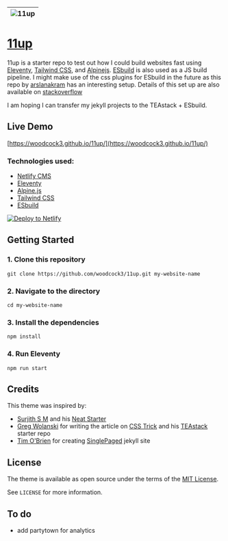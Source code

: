 | ![11up](https://user-images.githubusercontent.com/64870518/159159826-4794d713-2a4b-433c-bfd3-aeb7aa244326.jpg) |
| -------------------------------------------------------------------------------------------------------------- |

# [11up](https://woodcock3.github.io/11up/)

11up is a starter repo to test out how I could build websites fast using [Eleventy](https://www.11ty.dev), [Tailwind CSS](https://tailwindcss.com), and [Alpinejs](https://alpinejs.dev). [ESbuild](https://esbuild.github.io/) is also used as a JS build pipeline. I might make use of the css plugins for ESbuild in the future as this repo by [arslanakram](https://github.com/arslanakram/custom-esbuild-with-scss-purgecss-and-liveserver) has an interesting setup. Details of this set up are also available on [stackoverflow](https://stackoverflow.com/questions/70325815/how-to-setup-custom-esbuild-with-scss-purgecss-liveserver)

I am hoping I can transfer my jekyll projects to the TEAstack + ESbuild. 

## Live Demo

[https://woodcock3.github.io/11up/](https://woodcock3.github.io/11up/)

### Technologies used:

- [Netlify CMS](https://www.netlifycms.org/)
- [Eleventy](https://www.11ty.dev/)
- [Alpine.js](https://github.com/alpinejs/alpine)
- [Tailwind CSS](https://tailwindcss.com/)
- [ESbuild](https://esbuild.github.io/)

<a href="https://app.netlify.com/start/deploy?repository=https://github.com/woodcock3/11up&amp;stack=cms"><img src="https://www.netlify.com/img/deploy/button.svg" alt="Deploy to Netlify" /></a>

## Getting Started


### 1. Clone this repository

```
git clone https://github.com/woodcock3/11up.git my-website-name
```

### 2. Navigate to the directory

```
cd my-website-name
```

### 3. Install the dependencies

```
npm install
```

### 4. Run Eleventy

```
npm run start
```

## Credits

This theme was inspired by: 
  - [Surjith S M](https://surjithctly.in/) and his [Neat Starter](https://github.com/surjithctly/neat-starter)
  - [Greg Wolanski](https://gregwolanski.com/) for writing the article on [CSS Trick](https://css-tricks.com/eleventy-starter-with-tailwind-css-alpine-js/) and his [TEAstack](https://github.com/gregwolanski/eleventy-tailwindcss-alpinejs-starter) starter repo
  - [Tim O'Brien](http://t413.com) for creating [SinglePaged](http://github.io/t413/SinglePaged) jekyll site


## License

The theme is available as open source under the terms of the [MIT License](https://opensource.org/licenses/MIT).

See `LICENSE` for more information.

## To do
- add partytown for analytics
